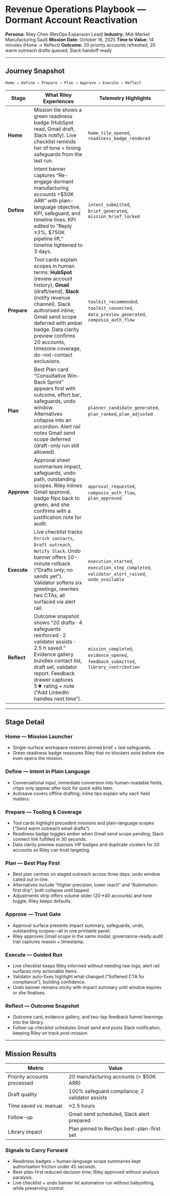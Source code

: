# Revenue Operations Playbook — Dormant Account Reactivation

**Persona:** Riley Chen (RevOps Expansion Lead)
**Industry:** Mid-Market Manufacturing SaaS
**Mission Date:** October 16, 2025
**Time to Value:** 14 minutes (Home → Reflect)
**Outcome:** 20 priority accounts refreshed, 20 warm outreach drafts queued, Slack handoff ready

---

## Journey Snapshot

`Home → Define → Prepare → Plan → Approve → Execute → Reflect`

| Stage       | What Riley Experiences                                                                                                                                                                                                                                                                                    | Telemetry Highlights                                                                        |
| ----------- | --------------------------------------------------------------------------------------------------------------------------------------------------------------------------------------------------------------------------------------------------------------------------------------------------------- | ------------------------------------------------------------------------------------------- |
| **Home**    | Mission tile shows a green readiness badge (HubSpot read, Gmail draft, Slack notify). Live checklist reminds her of tone + timing safeguards from the last run.                                                                                                                                           | `home_tile_opened`, `readiness_badge_rendered`                                              |
| **Define**  | Intent banner captures “Re-engage dormant manufacturing accounts >$50K ARR” with plain-language objective, KPI, safeguard, and timeline lines. KPI edited to “Reply ≥3%, $750K pipeline lift,” timeline tightened to 3 days.                                                                              | `intent_submitted`, `brief_generated`, `mission_brief_locked`                               |
| **Prepare** | Tool cards explain scopes in human terms: **HubSpot** (review account history), **Gmail** (draft/send), **Slack** (notify revenue channel). Slack authorised inline; Gmail send scope deferred with amber badge. Data clarity preview confirms 20 accounts, timezone coverage, do-not-contact exclusions. | `toolkit_recommended`, `toolkit_connected`, `data_preview_generated`, `composio_auth_flow`  |
| **Plan**    | Best Plan card “Consultative Win-Back Sprint” appears first with outcome, effort bar, safeguards, undo window. Alternatives collapse into an accordion. Alert rail notes Gmail send scope deferred (draft-only run still allowed).                                                                        | `planner_candidate_generated`, `plan_ranked`, `plan_adjusted`                               |
| **Approve** | Approval sheet summarises impact, safeguards, undo path, outstanding scopes. Riley inlines Gmail approval, badge flips back to green, and she confirms with a justification note for audit.                                                                                                               | `approval_requested`, `composio_auth_flow`, `plan_approved`                                 |
| **Execute** | Live checklist tracks `Enrich contacts`, `Draft outreach`, `Notify Slack`. Undo banner offers 10-minute rollback (“Drafts only; no sends yet”). Validator softens six greetings, rewrites two CTAs, all surfaced via alert rail.                                                                          | `execution_started`, `execution_step_completed`, `validator_alert_raised`, `undo_available` |
| **Reflect** | Outcome snapshot shows “20 drafts · 4 safeguards reinforced · 2 validator assists · 2.5 h saved.” Evidence gallery bundles contact list, draft set, validator report. Feedback drawer captures 5★ rating + note (“Add LinkedIn handles next time”).                                                       | `mission_completed`, `evidence_opened`, `feedback_submitted`, `library_contribution`        |

---

## Stage Detail

### Home — Mission Launcher

- Single-surface workspace restores pinned brief + last safeguards.
- Green readiness badge reassures Riley that no blockers exist before she even opens the mission.

### Define — Intent in Plain Language

- Conversational input, immediate conversion into human-readable fields, chips only appear after lock for quick edits later.
- Autosave covers offline drafting; inline tips explain why each field matters.

### Prepare — Tooling & Coverage

- Tool cards highlight precedent missions and plain-language scopes (“Send warm outreach email drafts”).
- Readiness badge toggles amber when Gmail send scope pending; Slack connect link fulfilled in 30 seconds.
- Data clarity preview exposes VIP badges and duplicate clusters for 20 accounts so Riley can trust targeting.

### Plan — Best Play First

- Best plan centres on staged outreach across three days; undo window called out in-line.
- Alternatives include “Higher precision, lower reach” and “Automation-first drip”; both collapse until tapped.
- Adjustments strip offers volume slider (20→40 accounts) and tone toggle; Riley keeps defaults.

### Approve — Trust Gate

- Approval surface presents impact summary, safeguards, undo, outstanding scopes—all in one printable panel.
- Riley approves Gmail scope in the same modal; governance-ready audit trail captures reason + timestamp.

### Execute — Guided Run

- Live checklist keeps Riley informed without needing raw logs; alert rail surfaces only actionable items.
- Validator auto-fixes highlight what changed (“Softened CTA for compliance”), building confidence.
- Undo banner remains sticky with impact summary until window expires or she finalises.

### Reflect — Outcome Snapshot

- Outcome card, evidence gallery, and two-tap feedback funnel learnings into the library.
- Follow-up checklist schedules Gmail send and posts Slack notification, keeping Riley on track post-mission.

---

## Mission Results

| Metric                      | Value                                          |
| --------------------------- | ---------------------------------------------- |
| Priority accounts processed | 20 manufacturing accounts (> $50K ARR)         |
| Draft quality               | 100% safeguard compliance; 2 validator assists |
| Time saved vs. manual       | ≈2.5 hours                                     |
| Follow-up                   | Gmail send scheduled, Slack alert prepared     |
| Library impact              | Plan pinned to RevOps best-plan-first set      |

### Signals to Carry Forward

- Readiness badges + human-language scope summaries kept authorisation friction under 45 seconds.
- Best-plan-first reduced decision time; Riley approved without analysis paralysis.
- Live checklist + undo banner let automation run without babysitting, while preserving control.
